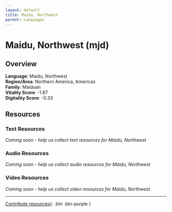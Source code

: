 ```yaml
---
layout: default
title: Maidu, Northwest
parent: Languages
---
```


# Maidu, Northwest (mjd)

## Overview

**Language**: Maidu, Northwest  
**Region/Area**: Northern America, Americas  
**Family**: Maiduan  
**Vitality Score**: -1.87  
**Digitality Score**: -0.33  

## Resources

### Text Resources
*Coming soon - help us collect text resources for Maidu, Northwest*

### Audio Resources
*Coming soon - help us collect audio resources for Maidu, Northwest*

### Video Resources
*Coming soon - help us collect video resources for Maidu, Northwest*

---

[Contribute resources](https://fairtrain.github.io/){: .btn .btn-purple }
